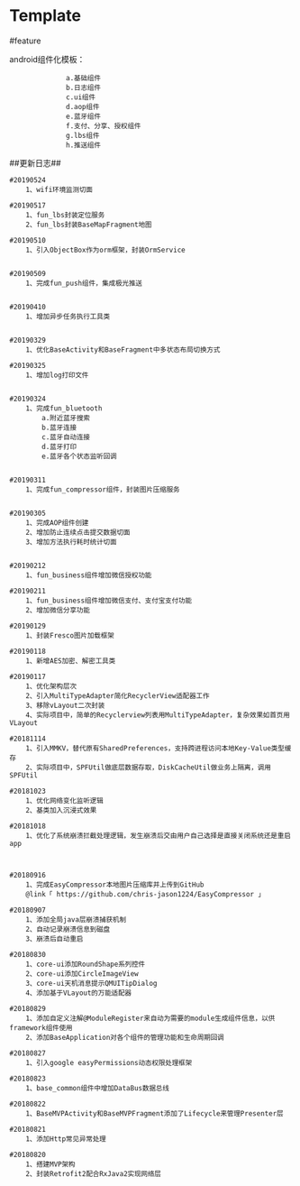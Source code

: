 # Template

#feature

   android组件化模板：
                  
                  a.基础组件
                  b.日志组件
                  c.ui组件
                  d.aop组件
                  e.蓝牙组件
                  f.支付、分享、授权组件
                  g.lbs组件
                  h.推送组件
   

##更新日志##
  

    #20190524
        1、wifi环境监测切面

    #20190517
        1、fun_lbs封装定位服务
        2、fun_lbs封装BaseMapFragment地图

    #20190510
        1、引入ObjectBox作为orm框架，封装OrmService


    #20190509
        1、完成fun_push组件，集成极光推送

     
    #20190410
        1、增加异步任务执行工具类

      
    #20190329
        1、优化BaseActivity和BaseFragment中多状态布局切换方式

    #20190325
        1、增加log打印文件
      
      
    #20190324
        1、完成fun_bluetooth
            a.附近蓝牙搜索
            b.蓝牙连接
            c.蓝牙自动连接
            d.蓝牙打印
            e.蓝牙各个状态监听回调


    #20190311
        1、完成fun_compressor组件，封装图片压缩服务


    #20190305
        1、完成AOP组件创建
        2、增加防止连续点击提交数据切面
        3、增加方法执行耗时统计切面


    #20190212
        1、fun_business组件增加微信授权功能

    #20190211
        1、fun_business组件增加微信支付、支付宝支付功能
        2、增加微信分享功能
    
    #20190129
        1、封装Fresco图片加载框架

    #20190118
        1、新增AES加密、解密工具类

    #20190117
        1、优化架构层次
        2、引入MultiTypeAdapter简化RecyclerView适配器工作
        3、移除vLayout二次封装
        4、实际项目中，简单的Recyclerview列表用MultiTypeAdapter，复杂效果如首页用VLayout

    #20181114
        1、引入MMKV，替代原有SharedPreferences，支持跨进程访问本地Key-Value类型缓存
        2、实际项目中，SPFUtil做底层数据存取，DiskCacheUtil做业务上隔离，调用SPFUtil

    #20181023
        1、优化网络变化监听逻辑
        2、基类加入沉浸式效果

    #20181018
        1、优化了系统崩溃拦截处理逻辑，发生崩溃后交由用户自己选择是直接关闭系统还是重启app



    #20180916
        1、完成EasyCompressor本地图片压缩库并上传到GitHub
        @link「 https://github.com/chris-jason1224/EasyCompressor 」

    #20180907
        1、添加全局java层崩溃捕获机制
        2、自动记录崩溃信息到磁盘
        3、崩溃后自动重启

    #20180830
        1、core-ui添加RoundShape系列控件
        2、core-ui添加CircleImageView
        3、core-ui天机消息提示QMUITipDialog
        4、添加基于VLayout的万能适配器

    #20180829
        1、添加自定义注解@ModuleRegister来自动为需要的module生成组件信息，以供framework组件使用
        2、添加BaseApplication对各个组件的管理功能和生命周期回调

    #20180827
        1、引入google easyPermissions动态权限处理框架

    #20180823
        1、base_common组件中增加DataBus数据总线

    #20180822
        1、BaseMVPActivity和BaseMVPFragment添加了Lifecycle来管理Presenter层

    #20180821
        1、添加Http常见异常处理

    #20180820
        1、搭建MVP架构
        2、封装Retrofit2配合RxJava2实现网络层

